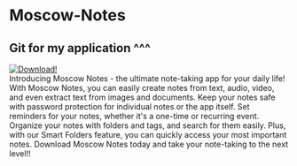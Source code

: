 # Moscow-Notes
## Git for my application ^^^ <br>
[![Download!]([https://www.carecredit.com/sites/cc/image/download-app-icon.png])](https://github.com/BaaBBaBaI/Moscow-Notes-S/blob/main/bin/Release/com.companyname.xamarinunderstanding.apk) <br>
Introducing Moscow Notes - the ultimate note-taking app for your daily life! With Moscow Notes, you can easily create notes from text, audio, video, and even extract text from images and documents. Keep your notes safe with password protection for individual notes or the app itself. Set reminders for your notes, whether it's a one-time or recurring event. Organize your notes with folders and tags, and search for them easily. Plus, with our Smart Folders feature, you can quickly access your most important notes. Download Moscow Notes today and take your note-taking to the next level!!
